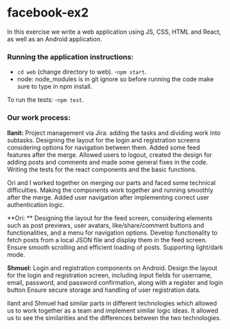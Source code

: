 # facebook-ex2

In this exercise we write a web application using JS, CSS, HTML and React, as well as an Android application.

### Running the application instructions:
- `cd web` (change directory to web).
-`npm start`.
- node: node_modules is in git ignore so before running the code make sure to type in npm install.

To run the tests:
-`npm test`.

### Our work process: 

**Ilanit:** Project management via Jira: adding the tasks and dividing work into subtasks. Designing the layout for the login and registration screens considering options for navigation between them. Added some feed features after the merge. Allowed users to logout, created the design for adding posts and comments and made some general fixes in the code. Writing the tests for the react components and the basic functions.

Ori and I worked together on merging our parts and faced some technical difficulties. Making the components work together and running smoothly after the merge. Added user navigation after implementing correct user authentication logic.

**Ori: ** Designing the layout for the feed screen, considering elements such as post previews, user avatars, like/share/comment buttons and functionalities, and a menu for navigation options. Develop functionality to fetch posts from a local JSON file and display them in the feed screen. Ensure smooth scrolling and efficient loading of posts. Supporting light/dark mode.

**Shmuel:** Login and registration components on Android. Design the layout for the login and  registration screen, including input fields for username, email, password, and password confirmation, along with a register and login button Ensure secure storage and handling of user registration data. 

Ilanit and Shmuel had similar parts in different technologies which allowed us to work together as a team and implement similar logic ideas. It allowed us to see the similarities and the differences between the two technologies. 
